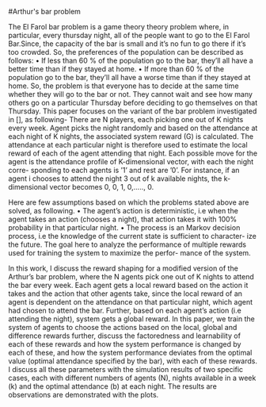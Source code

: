 #Arthur's bar problem 

The El Farol bar problem is a game theory theory problem
where, in particular, every thursday night, all of the people
want to go to the El Farol Bar.Since, the capacity of the bar
is small and it’s no fun to go there if it’s too crowded. So, the
preferences of the population can be described as follows:
• If less than 60 % of the population go to the bar, they’ll
all have a better time than if they stayed at home.
• If more than 60 % of the population go to the bar, they’ll
all have a worse time than if they stayed at home.
So, the problem is that everyone has to decide at the same
time whether they will go to the bar or not. They cannot
wait and see how many others go on a particular Thursday
before deciding to go themselves on that Thursday.
This paper focuses on the variant of the bar problem
investigated in [], as following- There are N players, each
picking one out of K nights every week. Agent picks the
night randomly and based on the attendance at each night
of K nights, the associated system reward (G) is calculated.
The attendance at each particular night is therefore used to
estimate the local reward of each of the agent attending that
night. Each possible move for the agent is the attendance
profile of K-dimensional vector, with each the night corre-
sponding to each agents is ’1’ and rest are ’0’. For instance,
if an agent i chooses to attend the night 3 out of k available
nights, the k-dimensional vector becomes 0, 0, 1, 0,....., 0.

Here are few assumptions based on which the problems
stated above are solved, as following.
• The agent’s action is deterministic, i.e when the agent
takes an action (chooses a night), that action takes it
with 100% probability in that particular night.
• The process is an Markov decision process, i.e the
knowledge of the current state is sufficient to character-
ize the future.
The goal here to analyze the performance of multiple
rewards used for training the system to maximize the perfor-
mance of the system.

In this work, I discuss the reward shaping for a
modified version of the Arthur’s bar problem, where the N
agents pick one out of K nights to attend the bar every week.
Each agent gets a local reward based on the action it takes and
the action that other agents take, since the local reward of an
agent is dependent on the attendance on that particular night,
which agent had chosen to attend the bar. Further, based on
each agent’s action (i.e attending the night), system gets a global
reward. In this paper, we train the system of agents to choose
the actions based on the local, global and difference rewards
further, discuss the factoredness and learnability of each of
these rewards and how the system performance is changed
by each of these, and how the system performance deviates
from the optimal value (optimal attendance specified by the
bar), with each of these rewards. I discuss all these
parameters with the simulation results of two specific cases,
each with different numbers of agents (N), nights available in
a week (k) and the optimal attendance (b) at each night. The
results are observations are demonstrated with the plots.

